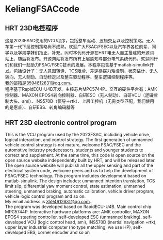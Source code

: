 # KeliangFSACcode   
## HRT 23D电控程序
  这是2023FSAC使用的VCU程序，包括整车驱动、逻辑交互以及控制策略。无人车第一代下层控制策略尚不成熟，欢迎广大FSAC/FSEC以及汽车界各位前辈、同学以及学弟学妹们指正、补充。同时本代码开源在HRT电无人自主搭建的开源网站上，随后将发布。开源网站将发布所有上层感知与部分电气系统代码，欢迎同行们和我们一起助力FSAC/FSEC技术的发展。本程序包含基于matlab-simulink开发。包括设计了：无人意图转译、TCS限滑、差速横摆力矩控制、状态估计、无人转向、无人制动、自动标定以及整车驱动程序、整车逻辑控制程序等。    
我的邮箱是3594612631@qq.com。   
程序基于RapidECU-U4B开发。主控芯片MPC5744P。交互的硬件平台有：AMK控制器、MAXON EPOS4转向控制器、自研ESC（无人制动）、自研VCU（逻辑控制大头、ami）、INS570D（惯导＋rtk）、上层工控机（无需类型匹配，我们使用的是惠普）、自研EBS、转角编码器等
## HRT 23D electronic control program  
  This is the VCU program used by the 2023FSAC, including vehicle drive, logical interaction, and control strategy. The first generation of unmanned vehicle control strategy is not mature, welcome FSAC/FSEC and the automotive industry predecessors, students and younger students to correct and supplement. At the same time, this code is open source on the open source website independently built by HRT, and will be released later. The open source website will publish all the upper sensing and part of the electrical system code, welcome peers and us to help the development of FSAC/FSEC technology. This program includes development based on matlab-simulink. The design includes: unmanned intention translation, TCS limit slip, differential yaw moment control, state estimation, unmanned steering, unmanned braking, automatic calibration, vehicle driver program, vehicle logic control program and so on.  
My email address is 3594612631@qq.com.  
The program was developed based on RapidECU-U4B. Main control chip MPC5744P. Interactive hardware platforms are: AMK controller, MAXON EPOS4 steering controller, self-developed ESC (unmanned braking), self-developed VCU (logic control head, ami), INS570D (inertial navigation +rtk), upper layer industrial computer (no type matching, we use HP), self-developed EBS, corner encoder and so on  
